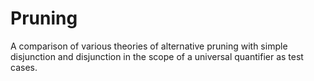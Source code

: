 # Pruning
  A comparison of various theories of alternative pruning with simple disjunction and disjunction in the scope of a universal quantifier as test cases.
